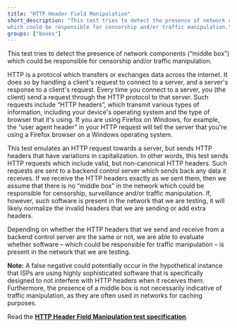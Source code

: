 ```yaml
---
title: "HTTP Header Field Manipulation"
short_description: "This test tries to detect the presence of network components (“middle box”)
which could be responsible for censorship and/or traffic manipulation."
groups: ["boxes"]
---
```


This test tries to detect the presence of network components (“middle box”)
which could be responsible for censorship and/or traffic manipulation.

HTTP is a protocol which transfers or exchanges data across the internet. It
does so by handling a client's request to connect to a server, and a server's
response to a client's request. Every time you connect to a server, you (the
client) send a request through the HTTP protocol to that server. Such requests
include “HTTP headers”, which transmit various types of information, including
your device's operating system and the type of browser that it's using. If you
are using Firefox on Windows, for example, the “user agent header” in your HTTP
request will tell the server that you're using a Firefox browser on a Windows
operating system.

This test emulates an HTTP request towards a server, but sends HTTP headers that
have variations in capitalization. In other words, this test sends HTTP requests
which include valid, but non-canonical HTTP headers. Such requests are sent to a
backend control server which sends back any data it receives. If we receive the
HTTP headers exactly as we sent them, then we assume that there is no “middle
box” in the network which could be responsible for censorship, surveillance
and/or traffic manipulation. If, however, such software is present in the
network that we are testing, it will likely normalize the invalid headers that
we are sending or add extra headers.

Depending on whether the HTTP headers that we send and receive from a backend
control server are the same or not, we are able to evaluate whether software –
which could be responsible for traffic manipulation – is present in the network
that we are testing.

**Note:** A false negative could potentially occur in the hypothetical instance
that ISPs are using highly sophisticated software that is specifically designed
to not interfere with HTTP headers when it receives them. Furthermore, the
presence of a middle box is not necessarily indicative of traffic manipulation,
as they are often used in networks for caching purposes.

Read the **[HTTP Header Field Manipulation test specification](https://github.com/ooni/spec/blob/master/nettests/ts-006-header-field-manipulation.md)**.
